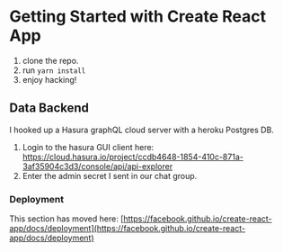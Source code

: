 # Getting Started with Create React App

1. clone the repo.
2. run `yarn install`
3. enjoy hacking!

## Data Backend

I hooked up a Hasura graphQL cloud server with a heroku Postgres DB.
1. Login to the hasura GUI client here: https://cloud.hasura.io/project/ccdb4648-1854-410c-871a-3af35904c3d3/console/api/api-explorer
2. Enter the admin secret I sent in our chat group.

### Deployment

This section has moved here: [https://facebook.github.io/create-react-app/docs/deployment](https://facebook.github.io/create-react-app/docs/deployment)

